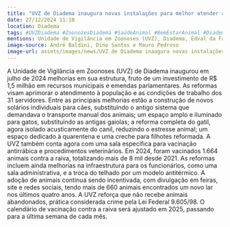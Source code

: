 ```yaml
---
title: "UVZ de Diadema inaugura novas instalações para melhor atender animais e servidores"
date: 27/12/2024 11:10
location: Diadema
tags: #UVZDiadema #ZoonozesDiadema #SaúdeAnimal #BemEstarAnimal #Diadema #Adoção #abc360noticias
mentions: Unidade de Vigilância em Zoonoses (UVZ), Diadema, Edval da Farmácia, Jerry Bolsas, Joice Hasselmann, Nanci do Carmo, dengue, raiva, leishmaniose, febre maculosa, esporotricose, cães, gatos, Lei Federal 9.605/98.
image-source: André Baldini, Dino Santos e Mauro Pedroso
image-url: assets/images/news/UVZ de Diadema inaugura novas instalações para melhor atender animais e servidores.jpg
---
```


A Unidade de Vigilância em Zoonoses (UVZ) de Diadema inaugurou em julho de 2024  melhorias em sua estrutura, fruto de um investimento de R$ 1,5 milhão em recursos municipais e emendas parlamentares.  As reformas visam aprimorar o atendimento à população e as condições de trabalho dos 31 servidores.  Entre as principais melhorias estão a construção de novos solários individuais para cães, substituindo o antigo sistema que demandava o transporte manual dos animais; um espaço amplo e iluminado para gatos, substituindo as antigas gaiolas;  a reforma completa do gatil, agora isolado acusticamente do canil, reduzindo o estresse animal;  um espaço dedicado à quarentena e uma creche para filhotes reformada.  A UVZ também conta agora com uma sala específica para vacinação antirrábica e procedimentos veterinários.  Em 2024, foram vacinados 1.664 animais contra a raiva, totalizando mais de 8 mil desde 2021.  As reformas incluem ainda melhorias na infraestrutura para os funcionários, como uma sala administrativa,  e a troca do telhado por um modelo antitérmico. A adoção de animais continua sendo incentivada, com divulgação em feiras, site e redes sociais, tendo mais de 660 animais encontrados um novo lar nos últimos quatro anos. A UVZ reforça que não recebe animais abandonados, prática considerada crime pela Lei Federal 9.605/98.  O calendário de vacinação contra a raiva será ajustado em 2025, passando para a última semana de cada mês.
